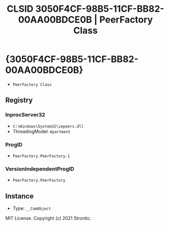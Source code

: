 ﻿---
title: "CLSID 3050F4CF-98B5-11CF-BB82-00AA00BDCE0B | PeerFactory Class"
excerpt: What is COM-Object CLSID 3050F4CF-98B5-11CF-BB82-00AA00BDCE0B?
---

# {3050F4CF-98B5-11CF-BB82-00AA00BDCE0B}

* `PeerFactory Class`

## Registry


### InprocServer32

* `C:\Windows\System32\iepeers.dll`
* ThreadingModel: `Apartment`

### ProgID

* `PeerFactory.PeerFactory.1`

### VersionIndependentProgID

* `PeerFactory.PeerFactory`

## Instance

* Type: `__ComObject`

MIT License. Copyright (c) 2021 Strontic.


